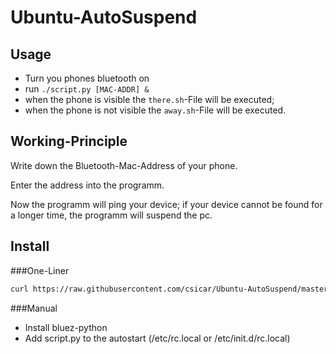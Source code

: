 Ubuntu-AutoSuspend
====

Usage
---

- Turn you phones bluetooth on
- run `./script.py [MAC-ADDR] &`
- when the phone is visible the `there.sh`-File will be executed;
- when the phone is not visible the `away.sh`-File will be executed.

Working-Principle
---

Write down the Bluetooth-Mac-Address of your phone.

Enter the address into the programm.

Now the programm will ping your device; if your device cannot be found for a longer time, the programm will suspend the pc.


Install
---

###One-Liner

```bash
curl https://raw.githubusercontent.com/csicar/Ubuntu-AutoSuspend/master/install.sh | sh
```

###Manual
- Install bluez-python
- Add script.py to the autostart (/etc/rc.local or /etc/init.d/rc.local)
